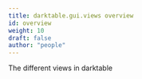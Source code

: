 ```yaml
---
title: darktable.gui.views overview
id: overview
weight: 10
draft: false
author: "people"
---
```

The different views in darktable
